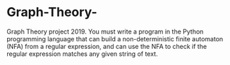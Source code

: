 # Graph-Theory-
Graph Theory project 2019. You must write a program in the Python programming language that can build a non-deterministic finite automaton (NFA) from a regular expression, and can use the NFA to check if the regular expression matches any given string of text.
